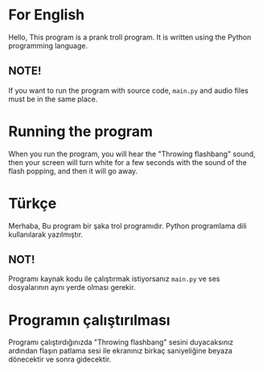 # For English
Hello, This program is a prank troll program. It is written using the Python programming language.

## NOTE!
If you want to run the program with source code, `main.py` and audio files must be in the same place.

# Running the program
When you run the program, you will hear the "Throwing flashbang" sound, then your screen will turn white for a few seconds with the sound of the flash popping, and then it will go away.

# Türkçe

Merhaba, Bu program bir şaka trol programıdır. Python programlama dili kullanılarak yazılmıştır.

## NOT!
Programı kaynak kodu ile çalıştırmak istiyorsanız `main.py` ve ses dosyalarının aynı yerde olması gerekir.

# Programın çalıştırılması
Programı çalıştırdığınızda "Throwing flashbang" sesini duyacaksınız ardından flaşın patlama sesi ile ekranınız birkaç saniyeliğine beyaza dönecektir ve sonra gidecektir.

